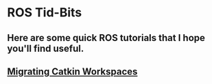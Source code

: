 # ROS Tid-Bits
## Here are some quick ROS tutorials that I hope you'll find useful.
## [Migrating Catkin Workspaces](https://github.com/JamesHolland181/ROS-Tutorials/blob/main/Migrating%20Catkin%20Workspace/README.md)
